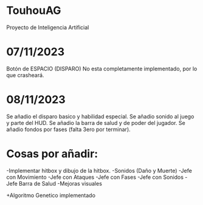 # TouhouAG
Proyecto de Inteligencia Artificial

# 07/11/2023
Botón de ESPACIO (DISPARO) No esta completamente implementado, por lo que crasheará.

# 08/11/2023
Se añadio el disparo basico y habilidad especial.
Se añadio sonido al juego y parte del HUD.
Se añadio la barra de salud y de poder del jugador.
Se añadio fondos por fases (falta 3ero por terminar).

# Cosas por añadir:
-Implementar hitbox y dibujo de la hitbox.
-Sonidos (Daño y Muerte)
-Jefe con Movimiento
-Jefe con Ataques
-Jefe con Fases
-Jefe con Sonidos
-Jefe Barra de Salud
-Mejoras visuales

+Algoritmo Genetico implementado